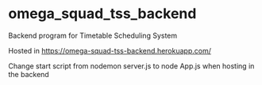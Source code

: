 # omega_squad_tss_backend
Backend program for Timetable Scheduling System

Hosted in https://omega-squad-tss-backend.herokuapp.com/

Change start script from nodemon server.js to node App.js when hosting in the backend
